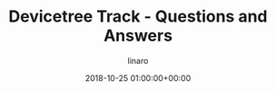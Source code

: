 ---
author: linaro
categories:
- events
- attended
- lpc2018
comments: false
event: ats-2018
date: '2018-10-25 01:00:00+00:00'
image:
  featured: true
  path: /assets/images/content/lpc2018-thumb.jpg
layout: resource-post
title: 'Devicetree Track - Questions and Answers'
amazon_s3_presentation_url: https://s3.amazonaws.com/static-linaro-org/event-resources/lpc2018/LPC2018-q_and_a.pdf
---
